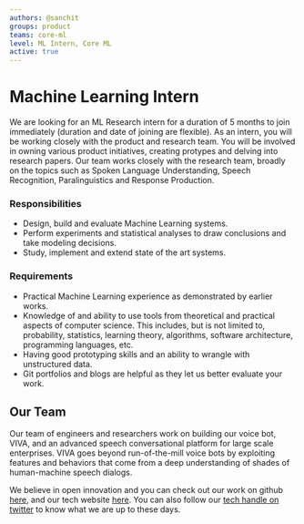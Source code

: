 ```yaml
---
authors: @sanchit
groups: product
teams: core-ml
level: ML Intern, Core ML
active: true
---
```

# Machine Learning Intern

We are looking for an ML Research intern for a duration of 5 months to join immediately (duration and date of joining are flexible). As an intern, you will be working closely with the product and research team. You will be involved in owning various product initiatives, creating protypes and delving into research papers. 
Our team works closely with the research team, broadly on the topics such as Spoken Language Understanding, Speech Recognition, Paralinguistics and Response Production.

### Responsibilities

+ Design, build and evaluate Machine Learning systems.
+ Perform experiments and statistical analyses to draw conclusions and take
  modeling decisions.
+ Study, implement and extend state of the art systems.
 
### Requirements

+ Practical Machine Learning experience as demonstrated by earlier works.
+ Knowledge of and ability to use tools from theoretical and practical aspects
  of computer science. This includes, but is not limited to, probability,
  statistics, learning theory, algorithms, software architecture, programming
  languages, etc.
+ Having good prototyping skills and an ability to wrangle with unstructured data.
+ Git portfolios and blogs are helpful as they let us better evaluate your work.

## Our Team

Our team of engineers and researchers work on building our voice bot, VIVA, and
an advanced speech conversational platform for large scale enterprises. VIVA
goes beyond run-of-the-mill voice bots by exploiting features and behaviors that
come from a deep understanding of shades of human-machine speech dialogs.

We believe in open innovation and you can check out our work on github [here](https://github.com/skit-ai), and
our tech website [here](https://tech.skit.ai/). You can also follow our [tech handle on twitter](https://twitter.com/SkitTech/) to know
what we are up to these days.
